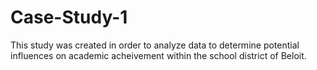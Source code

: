 # Case-Study-1
 This study was created in order to analyze data to determine potential influences on academic acheivement within the school district of Beloit.
